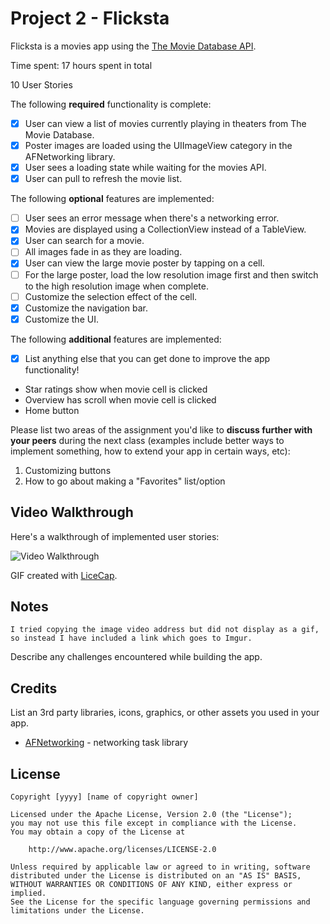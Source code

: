# Project 2 - Flicksta

Flicksta is a movies app using the [The Movie Database API](http://docs.themoviedb.apiary.io/#).

Time spent: 17 hours spent in total

10 User Stories

The following **required** functionality is complete:

- [X] User can view a list of movies currently playing in theaters from The Movie Database.
- [X] Poster images are loaded using the UIImageView category in the AFNetworking library.
- [X] User sees a loading state while waiting for the movies API.
- [X] User can pull to refresh the movie list.

The following **optional** features are implemented:

- [ ] User sees an error message when there's a networking error.
- [X] Movies are displayed using a CollectionView instead of a TableView.
- [X] User can search for a movie.
- [ ] All images fade in as they are loading.
- [X] User can view the large movie poster by tapping on a cell.
- [ ] For the large poster, load the low resolution image first and then switch to the high resolution image when complete.
- [ ] Customize the selection effect of the cell.
- [X] Customize the navigation bar.
- [X] Customize the UI.

The following **additional** features are implemented:

- [X] List anything else that you can get done to improve the app functionality!
- Star ratings show when movie cell is clicked
- Overview has scroll when movie cell is clicked
- Home button

Please list two areas of the assignment you'd like to **discuss further with your peers** during the next class (examples include better ways to implement something, how to extend your app in certain ways, etc):

1. Customizing buttons
2. How to go about making a "Favorites" list/option

## Video Walkthrough

Here's a walkthrough of implemented user stories:

<img src='https://i.imgur.com/RJ0QMxb.mp4' title='Video Walkthrough' width='' alt='Video Walkthrough' />

GIF created with [LiceCap](http://www.cockos.com/licecap/).

## Notes
    I tried copying the image video address but did not display as a gif, so instead I have included a link which goes to Imgur.

Describe any challenges encountered while building the app.

## Credits

List an 3rd party libraries, icons, graphics, or other assets you used in your app.

- [AFNetworking](https://github.com/AFNetworking/AFNetworking) - networking task library

## License

    Copyright [yyyy] [name of copyright owner]

    Licensed under the Apache License, Version 2.0 (the "License");
    you may not use this file except in compliance with the License.
    You may obtain a copy of the License at

        http://www.apache.org/licenses/LICENSE-2.0

    Unless required by applicable law or agreed to in writing, software
    distributed under the License is distributed on an "AS IS" BASIS,
    WITHOUT WARRANTIES OR CONDITIONS OF ANY KIND, either express or implied.
    See the License for the specific language governing permissions and
    limitations under the License.
 
